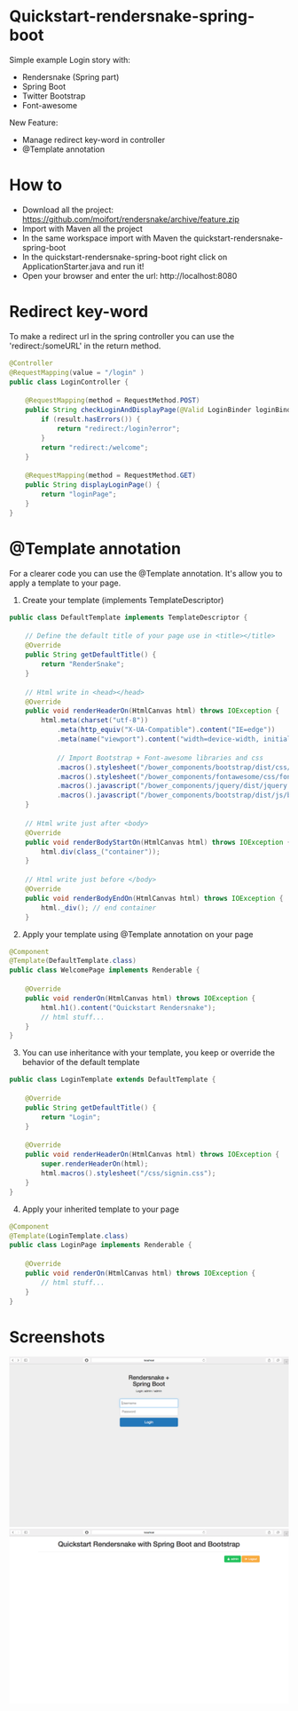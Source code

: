 Quickstart-rendersnake-spring-boot
===========
Simple example Login story with:
- Rendersnake (Spring part)
- Spring Boot
- Twitter Bootstrap
- Font-awesome

New Feature:
- Manage redirect key-word in controller
- @Template annotation

# How to
- Download all the project: https://github.com/moifort/rendersnake/archive/feature.zip
- Import with Maven all the project
- In the same workspace import with Maven the quickstart-rendersnake-spring-boot
- In the quickstart-rendersnake-spring-boot right click on ApplicationStarter.java and run it!
- Open your browser and enter the url: http://localhost:8080

# Redirect key-word
To make a redirect url in the spring controller you can use the 'redirect:/someURL' in the return method.
```java
@Controller
@RequestMapping(value = "/login" )
public class LoginController {
	
	@RequestMapping(method = RequestMethod.POST)
	public String checkLoginAndDisplayPage(@Valid LoginBinder loginBinder, BindingResult result) {
		if (result.hasErrors()) {
			return "redirect:/login?error";
		}
		return "redirect:/welcome";
	}
	
	@RequestMapping(method = RequestMethod.GET)
	public String displayLoginPage() {
		return "loginPage";
	}
}
```
# @Template annotation
For a clearer code you can use the @Template annotation. It's allow you to apply a template to your page. 

1. Create your template (implements TemplateDescriptor)
```java
public class DefaultTemplate implements TemplateDescriptor {
	
	// Define the default title of your page use in <title></title>
	@Override
	public String getDefaultTitle() {
		return "RenderSnake"; 
	}
	
	// Html write in <head></head>
	@Override
	public void renderHeaderOn(HtmlCanvas html) throws IOException {
		html.meta(charset("utf-8"))
		    .meta(http_equiv("X-UA-Compatible").content("IE=edge"))
		    .meta(name("viewport").content("width=device-width, initial-scale=1"))
		     
		    // Import Bootstrap + Font-awesome libraries and css 
		    .macros().stylesheet("/bower_components/bootstrap/dist/css/bootstrap.min.css")
		    .macros().stylesheet("/bower_components/fontawesome/css/font-awesome.min.css")
		    .macros().javascript("/bower_components/jquery/dist/jquery.min.js")
		    .macros().javascript("/bower_components/bootstrap/dist/js/bootstrap.min.js");
	}
	
	// Html write just after <body>
	@Override
	public void renderBodyStartOn(HtmlCanvas html) throws IOException {
		html.div(class_("container")); 
	}
	
	// Html write just before </body>
	@Override
	public void renderBodyEndOn(HtmlCanvas html) throws IOException {
		html._div(); // end container
	}
```

2. Apply your template using @Template annotation on your page
```java
@Component
@Template(DefaultTemplate.class)
public class WelcomePage implements Renderable {

	@Override
	public void renderOn(HtmlCanvas html) throws IOException {
		html.h1().content("Quickstart Rendersnake");
		// html stuff...
	}
}
```

3. You can use inheritance with your template, you keep or override the behavior of the default template
```java
public class LoginTemplate extends DefaultTemplate {
	
	@Override
	public String getDefaultTitle() {
		return "Login";
	}
	
	@Override
	public void renderHeaderOn(HtmlCanvas html) throws IOException {
		super.renderHeaderOn(html);
		html.macros().stylesheet("/css/signin.css");
	}
}
```
4. Apply your inherited template to your page
```java
@Component
@Template(LoginTemplate.class)
public class LoginPage implements Renderable {

	@Override
	public void renderOn(HtmlCanvas html) throws IOException {
		// html stuff...
	}
}
```

# Screenshots
![Login Page](images/LoginPage.png)
![Welcome Page](images/WelcomePage.png)
